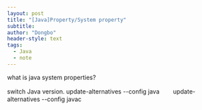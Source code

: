 ```yaml
---
layout: post
title: "[Java]Property/System property"
subtitle: 
author: "Dongbo"
header-style: text
tags:
  - Java
  - note
---
```


what is java system properties?

switch Java version.
        update-alternatives --config java
    　　update-alternatives --config javac